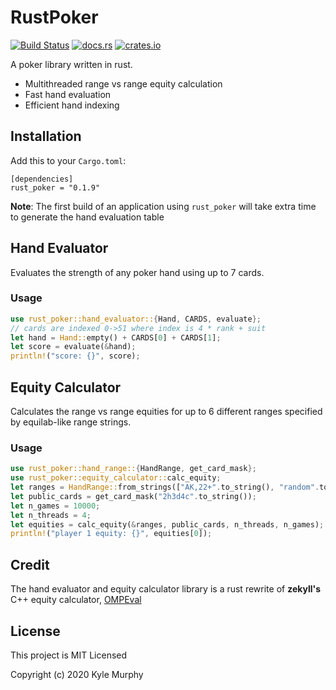 # RustPoker

[![Build Status](https://travis-ci.org/kmurf1999/rust_poker.svg?branch=master)](https://travis-ci.org/kmurf1999/rust_poker)
[![docs.rs](https://docs.rs/rust_poker/badge.svg)](https://docs.rs/rust_poker)
[![crates.io](https://img.shields.io/crates/v/rust_poker.svg)](https://crates.io/crates/rust_poker)

A poker library written in rust.

 - Multithreaded range vs range equity calculation
 - Fast hand evaluation
 - Efficient hand indexing


## Installation

Add this to your `Cargo.toml`:
```
[dependencies]
rust_poker = "0.1.9"
```
**Note**: The first build of an application using `rust_poker` will take extra time to generate the hand evaluation table

## Hand Evaluator

Evaluates the strength of any poker hand using up to 7 cards.

### Usage

```rust
use rust_poker::hand_evaluator::{Hand, CARDS, evaluate};
// cards are indexed 0->51 where index is 4 * rank + suit
let hand = Hand::empty() + CARDS[0] + CARDS[1];
let score = evaluate(&hand);
println!("score: {}", score);
```

## Equity Calculator

Calculates the range vs range equities for up to 6 different ranges specified by equilab-like range strings.

### Usage

```rust
use rust_poker::hand_range::{HandRange, get_card_mask};
use rust_poker::equity_calculator::calc_equity;
let ranges = HandRange::from_strings(["AK,22+".to_string(), "random".to_string()].to_vec());
let public_cards = get_card_mask("2h3d4c".to_string());
let n_games = 10000;
let n_threads = 4;
let equities = calc_equity(&ranges, public_cards, n_threads, n_games);
println!("player 1 equity: {}", equities[0]);
```

## Credit

The hand evaluator and equity calculator library is a rust rewrite of **zekyll's** C++ equity calculator, [OMPEval](https://github.com/zekyll/OMPEval)

## License

This project is MIT Licensed

Copyright (c) 2020 Kyle Murphy
